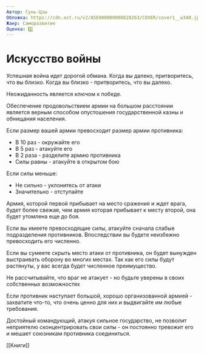 ```yaml
---
Автор: Сунь-Цзы
Обложка: https://cdn.ast.ru/v2/ASE000000000828263/COVER/cover1__w340.jpg
Жанр: Саморазвитие
Оценка: 3️⃣
---
```


# Искусство войны

Успешная война идет дорогой обмана. Когда вы далеко, притворитесь, что вы близко. Когда вы близко - притворитесь, что вы далеко.

Неожиданность является ключом к победе.

Обеспечение продовольствием армии на большом расстоянии является верным способом опустошения государственной казны и обнищания населения.

Если размер вашей армии превосходит размер армии противника:
- В 10 раз - окружайте его
- В 5 раз - атакуйте его
- В 2 раза - разделите армию противника
- Силы равны - атакуйте в открытом бою

Если силы меньше:
- Не сильно - уклонитесь от атаки
- Значительно - отступайте

Армия, которой первой прибывает на место сражения и ждет врага, будет более свежая, чем армия которая прибывает к месту второй, она будет утомлена еще до боя.

Если вы имеете превосходящие силы, атакуйте сначала слабые подразделения противников. Впоследствии вы будете неизбежно превосходить его численно.

Если вы сумеете скрыть место атаки от противника, он будет вынужден выстраивать оборону во многих местах. Так как его силы будут растянуты, у вас всегда будет численное преимущество.

Не рассчитывайте, что враг не атакует - но будьте уверены в своих собственных возможностях

Если противник наступает большой, хорошо организованной армией - захватите что-то, что очень ценно для них и выдвигайте им любые требования.

Достойный командующий, атакуя сильное государство, не позволит неприятелю сконцентрировать свои силы - он постоянно тревожит его и мешает союзникам противника соединиться.

[[Книги]]